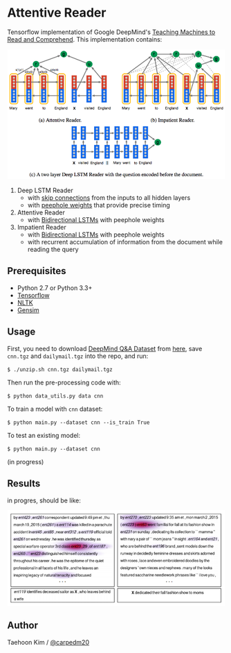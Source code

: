 Attentive Reader
================

Tensorflow implementation of Google DeepMind's [Teaching Machines to Read and Comprehend](http://arxiv.org/pdf/1506.03340v3.pdf). This implementation contains:

![models](./assets/models.png)

1. Deep LSTM Reader
    - with [skip connections](http://arxiv.org/pdf/1308.0850.pdf) from the inputs to all hidden layers
    - with [peephole weights](http://www.jmlr.org/papers/volume3/gers02a/gers02a.pdf) that provide precise timing
2. Attentive Reader
    - with [Bidirectional LSTMs](http://www.cs.toronto.edu/~graves/nn_2005.pdf) with peephole weights
3. Impatient Reader
    - with [Bidirectional LSTMs](http://www.cs.toronto.edu/~graves/nn_2005.pdf) with peephole weights
    - with recurrent accumulation of information from the document while reading the query


Prerequisites
-------------

- Python 2.7 or Python 3.3+
- [Tensorflow](https://www.tensorflow.org/)
- [NLTK](http://www.nltk.org/)
- [Gensim](https://radimrehurek.com/gensim/index.html)


Usage
-----

First, you need to download [DeepMind Q&A Dataset](https://github.com/deepmind/rc-data) from [here](http://cs.nyu.edu/~kcho/DMQA/), save `cnn.tgz` and `dailymail.tgz` into the repo, and run:

    $ ./unzip.sh cnn.tgz dailymail.tgz

Then run the pre-processing code with:

    $ python data_utils.py data cnn

To train a model with `cnn` dataset:

    $ python main.py --dataset cnn --is_train True

To test an existing model:

    $ python main.py --dataset cnn

(in progress)


Results
-------

in progres, should be like:

![result_from_paper](./assets/result_from_paper.png)


Author
------

Taehoon Kim / [@carpedm20](http://carpedm20.github.io/)

